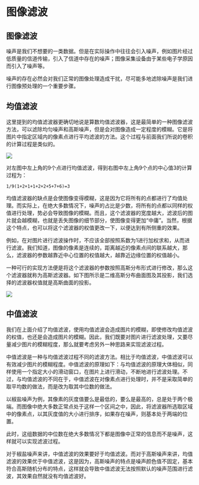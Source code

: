 # 图像滤波

## 图像滤波

噪声是我们不想要的一类数据。但是在实际操作中往往会引入噪声，例如图片经过低质量的信道传输，引入了信道中存在的噪声；图像采集设备由于某些电子学原因而引入了噪声等。

噪声的存在必然会对我们正常的图像处理造成干扰，尽可能多地滤除噪声是我们进行图像预处理的一个重要步骤。

## 均值滤波

这里提到的均值滤波器更确切地说是算数均值滤波器，这是最简单的一种图像滤波方法，可以滤除均匀噪声和高斯噪声，但是会对图像造成一定程度的模糊。它是将图片中指定区域内的像素点进行平均滤波的方法。这个过程与前面我们所说的卷积的计算过程是类似的。

![](https://tva1.sinaimg.cn/large/007rAy9hgy1g3rmmujedyj30cw04gglm.jpg)

对左图中左上角的9个点进行均值滤波，得到右图中左上角9个点的中心值3的计算过程为：

```text
1/9(1+2+1+1+2+2+5+7+6)=3
```

均值滤波器的缺点是会使图像变得模糊，这是因为它将所有的点都进行了均值处理。而实际上，在绝大多数情况下，噪声的占比是少数，将所有的点都以同样的权值进行处理，势必会导致图像的模糊。而且，这个滤波器的宽度越大，滤波后的图片就会越模糊，也就是丢失图像的细节部分，使图像变得更加“中庸”。当然，根据这个特点，也可以将这个滤波器的权值更改一下，以便达到有所侧重的效果。

例如，在对图片进行滤波操作时，不应该全部按照系数为1进行加权求和，从而进行滤波。我们知道，图像的像素是连续的，距离越近的像素点间的联系越大，那么，滤波器的参数越靠近中心位置的权值越大，越靠近边缘位置的权值越小。

一种可行的实现方法便是将这个滤波器的参数按照高斯分布形式进行修改，那么这个滤波器就称为高斯滤波器。如下图所示是二维高斯分布曲面图及其投影，我们选择的滤波器权值就是高斯曲面的投影。

![](https://tva1.sinaimg.cn/large/007rAy9hgy1g3rmmujedyj30cw04gglm.jpg)

## 中值滤波

我们在上面介绍了均值滤波，使用均值滤波会造成图片的模糊，即使修改均值滤波的权值，也还是会造成图片的模糊。因此，我们既要对图片进行滤波处理，又要尽量减少图片的模糊程度，那么就要考虑另外一种思路来实现滤波过程。

中值滤波是一种与均值滤波过程不同的滤波方法。相比于均值滤波，中值滤波可以有效减少图片的模糊程度。中值滤波的原理如下：与均值滤波的原理大体相似，同样使用一个指定大小的滑动窗口，在图片上进行滑动，不断地进行滤波处理。不过，与均值滤波的不同在于，中值滤波在对像素点进行处理时，并不是采取简单的取平均数的做法，而是改为取其中位数的做法。

以椒盐噪声为例，其像素的灰度值要么是最低的，要么是最高的，总是处于两个极端。而图像中绝大多数正常点处于这样一个区间之中，因此，将滤波器所选取区域中的像素点，以其灰度值的大小进行排序，如果存在噪声，则基本处于两端的位置。

此时，这组数据的中位数在绝大多数情况下都是图像中正常的信息而不是噪声，这样就可以实现滤波过程。

对于椒盐噪声来讲，中值滤波的效果要好于均值滤波。而对于高斯噪声来讲，均值滤波的效果优于中值滤波，这是因为，高斯噪声的特点是噪声颜色值不固定，基本符合高斯随机分布的特点，这样就会导致中值滤波无法按照默认的噪声范围进行滤波，其效果自然就没有均值滤波好。

